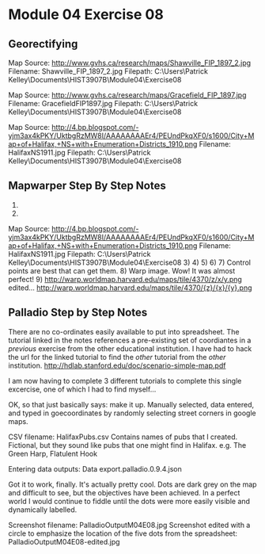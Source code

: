 # Module 04 Exercise 08

## Georectifying

Map Source: http://www.gvhs.ca/research/maps/Shawville_FIP_1897_2.jpg
Filename: Shawville_FIP_1897_2.jpg
Filepath: C:\Users\Patrick Kelley\Documents\HIST3907B\Module04\Exercise08

Map Source: http://www.gvhs.ca/research/maps/Gracefield_FIP_1897.jpg
Filename: GracefieldFIP1897.jpg
Filepath: C:\Users\Patrick Kelley\Documents\HIST3907B\Module04\Exercise08

Map Source: http://4.bp.blogspot.com/-yjm3ax4kPKY/UktbgRzMW8I/AAAAAAAAEr4/PEUndPkqXF0/s1600/City+Map+of+Halifax,+NS+with+Enumeration+Districts_1910.png
Filename: HalifaxNS1911.jpg
Filepath: C:\Users\Patrick Kelley\Documents\HIST3907B\Module04\Exercise08

## Mapwarper Step By Step Notes
1)
2)
Map Source: http://4.bp.blogspot.com/-yjm3ax4kPKY/UktbgRzMW8I/AAAAAAAAEr4/PEUndPkqXF0/s1600/City+Map+of+Halifax,+NS+with+Enumeration+Districts_1910.png
Filename: HalifaxNS1911.jpg
Filepath: C:\Users\Patrick Kelley\Documents\HIST3907B\Module04\Exercise08
3)
4)
5)
6)
7)
Control points are best that can get them.
8)
Warp image.
Wow!  It was almost perfect!
9)
http://warp.worldmap.harvard.edu/maps/tile/4370/z/x/y.png
edited...
http://warp.worldmap.harvard.edu/maps/tile/4370/{z}/{x}/{y}.png

## Palladio Step by Step Notes

There are no co-ordinates easily available to put into spreadsheet.
The tutorial linked in the notes references a pre-existing set of coordiantes in a <i>previous</i> exercise from the other educational institution.
I have had to hack the url for the linked tutorial to find the <i>other</i> tutorial from the <i>other</i> institution.
http://hdlab.stanford.edu/doc/scenario-simple-map.pdf

I am now having to complete 3 different tutorials to complete this single excercise, one of which I had to find myself...

OK, so that just basically says: make it up.
Manually selected, data entered, and typed in goecoordinates by randomly selecting street corners in google maps.

CSV filename: HalifaxPubs.csv
Contains names of pubs that I created.  Fictional, but they sound like pubs that one might find in Halifax.  e.g. The Green Harp, Flatulent Hook

Entering data outputs: Data export.palladio.0.9.4.json


Got it to work, finally.
It's actually pretty cool.
Dots are dark grey on the map and difficult to see, but the objectives have been achieved.  In a perfect world I would continue to fiddle until the dots were more easily visible and dynamically labelled.

Screenshot filename: 
PalladioOutputM04E08.jpg
Screenshot edited with a circle to emphasize the location of the five dots from the spreadsheet:
PalladioOutputM04E08-edited.jpg








